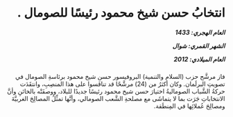 <h1 dir="rtl">انتخابُ حسن شيخ محمود رئيسًا للصومال .</h1>

<h5 dir="rtl">العام الهجري:  1433

الشهر القمري: شوال

العام الميلادي: 2012</h5>

<p dir="rtl">فاز مرشَّح حزب (السلام والتنمية) البروفيسور حسن شيخ محمود برئاسةِ الصومال في تصويتِ البرلَمان. وكان أكثرُ من (24) مرشَّحًا قد تنافَسوا على هذا المنصِبِ، وانتقَدَت حركةُ الشَّباب الصوماليةُ اختيارَ حسن شيخ محمود رئيسًا جديدًا للبلاد، ووصفَتْه بالخائنِ وأنَّ الانتخاباتِ جَرَت بما لا يتماشَى مع مصلحةِ الشَّعب الصومالي، وأنَّها تمثِّلُ المصالِحَ الغربيَّةَ ومصالِحَ عُملائِها في المِنطَقة.</p></br>
